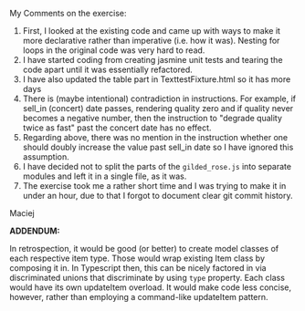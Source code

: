 
My Comments on the exercise:

1. First, I looked at the existing code and came up with ways to make it more declarative rather than imperative (i.e. how it was). Nesting for loops in the original code was very hard to read.
2. I have started coding from creating jasmine unit tests and tearing the code apart until it was essentially refactored.
3. I have also updated the table part in TexttestFixture.html so it has more days
4. There is (maybe intentional) contradiction in instructions. For example, if sell_in (concert) date passes, rendering quality zero and if quality never becomes a negative number, then the instruction to "degrade quality twice as fast" past the concert date has no effect.
5. Regarding above, there was no mention in the instruction whether one should doubly increase the value past sell_in date so I have ignored this assumption.
6. I have decided not to split the parts of the `gilded_rose.js` into separate modules and left it in a single file, as it was.
7. The exercise took me a rather short time and I was trying to make it in under an hour, due to that I forgot to document clear git commit history.

Maciej

**ADDENDUM:**

In retrospection, it would be good (or better) to create model classes of each respective item type. Those would wrap existing Item class by composing it in. In Typescript then, this can be nicely factored in via discriminated unions that discriminate by using `type` property. Each class would have its own updateItem overload. It would make code less concise, however, rather than employing a command-like updateItem pattern.


